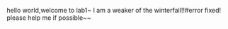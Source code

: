 hello world,welcome to lab1~
I am a weaker of the winterfall!!#error fixed!
please help me if possible~~
